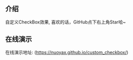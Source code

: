 ## 介绍
自定义CheckBox效果, 喜欢的话，GitHub点下右上角Star哈~

## 在线演示
在线演示地址: (https://nuoyax.github.io/custom_checkbox/)
